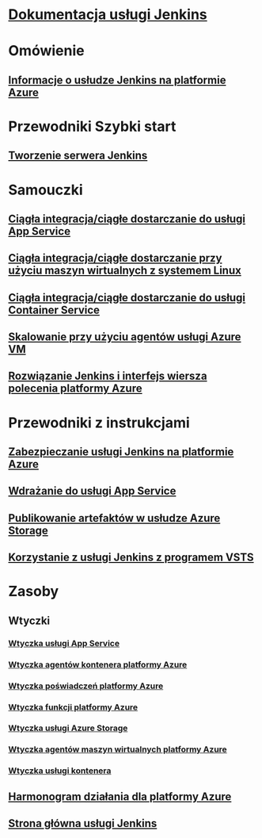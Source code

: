 # [Dokumentacja usługi Jenkins](index.md)
# Omówienie
## [Informacje o usłudze Jenkins na platformie Azure](overview.md)
# Przewodniki Szybki start
## [Tworzenie serwera Jenkins](/azure/jenkins/install-jenkins-solution-template)
# Samouczki
## [Ciągła integracja/ciągłe dostarczanie do usługi App Service](/azure/jenkins/java-deploy-webapp-tutorial)
## [Ciągła integracja/ciągłe dostarczanie przy użyciu maszyn wirtualnych z systemem Linux](/azure/virtual-machines/linux/tutorial-jenkins-github-docker-cicd)
## [Ciągła integracja/ciągłe dostarczanie do usługi Container Service](/azure/container-service/container-service-kubernetes-jenkins)
## [Skalowanie przy użyciu agentów usługi Azure VM](/azure/jenkins/jenkins-azure-vm-agents)
## [Rozwiązanie Jenkins i interfejs wiersza polecenia platformy Azure](/azure/jenkins/execute-cli-jenkins-pipeline)
# Przewodniki z instrukcjami
## [Zabezpieczanie usługi Jenkins na platformie Azure](https://jenkins.io/blog/2017/04/20/secure-jenkins-on-azure/)
## [Wdrażanie do usługi App Service](deploy-jenkins-app-service-plugin.md)
## [Publikowanie artefaktów w usłudze Azure Storage](/azure/storage/common/storage-java-jenkins-continuous-integration-solution)
## [Korzystanie z usługi Jenkins z programem VSTS](https://www.visualstudio.com/en-us/docs/build/apps/jenkins/build-deploy-jenkins)
# Zasoby
## Wtyczki
### [Wtyczka usługi App Service](https://plugins.jenkins.io/azure-app-service)
### [Wtyczka agentów kontenera platformy Azure](https://plugins.jenkins.io/azure-container-agents)
### [Wtyczka poświadczeń platformy Azure](https://plugins.jenkins.io/azure-credentials)
### [Wtyczka funkcji platformy Azure](https://plugins.jenkins.io/azure-function)
### [Wtyczka usługi Azure Storage](https://plugins.jenkins.io/windows-azure-storage)
### [Wtyczka agentów maszyn wirtualnych platformy Azure](https://plugins.jenkins.io/azure-vm-agents)
### [Wtyczka usługi kontenera](https://plugins.jenkins.io/azure-acs)
## [Harmonogram działania dla platformy Azure](https://azure.microsoft.com/roadmap/)
## [Strona główna usługi Jenkins](https://jenkins.io/)

